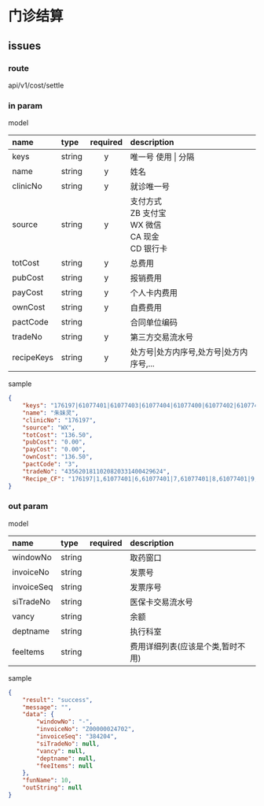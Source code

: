# 门诊结算

## issues

<span style="color:red">
</span>

### route

api/v1/cost/settle

### in param

model

|name|type|required|description|
|:-|:-|:-:|:-|
|keys|string|y|唯一号 使用 \| 分隔|
|name|string|y|姓名|
|clinicNo|string|y|就诊唯一号|
|source|string|y|支付方式<br>ZB 支付宝<br>WX 微信<br>CA 现金<br>CD 银行卡|
|totCost|string|y|总费用|
|pubCost|string|y|报销费用|
|payCost|string|y|个人卡内费用|
|ownCost|string|y|自费费用|
|pactCode|string||合同单位编码|
|tradeNo|string|y|第三方交易流水号|
|recipeKeys|string|y|处方号\|处方内序号,处方号\|处方内序号,...|

sample

```json
{
    "keys": "176197|61077401|61077403|61077404|61077400|61077402|61077405|872627|872628",
    "name": "朱妹灵",
    "clinicNo": "176197",
    "source": "WX",
    "totCost": "136.50",
    "pubCost": "0.00",
    "payCost": "0.00",
    "ownCost": "136.50",
    "pactCode": "3",
    "tradeNo": "4356201811020820331400429624",
    "Recipe_CF": "176197|1,61077401|6,61077401|7,61077401|8,61077401|9,61077401|10,61077401|11,61077401|12,61077401|13,61077403|13,61077404|14,61077400|1,61077402|3,61077405|1,872627|1,872628|1,61077401|4,61077401|5"
}
```

### out param

model

|name|type|required|description|
|:-|:-|:-:|:-|
|windowNo|string||取药窗口|
|invoiceNo|string||发票号|
|invoiceSeq|string||发票序号|
|siTradeNo|string||医保卡交易流水号|
|vancy|string||余额|
|deptname|string||执行科室|
|feeItems|string||费用详细列表(应该是个类,暂时不用)|

sample

```json
{
    "result": "success",
    "message": "",
    "data": {
        "windowNo": "-",
        "invoiceNo": "Z00000024702",
        "invoiceSeq": "384204",
        "siTradeNo": null,
        "vancy": null,
        "deptname": null,
        "feeItems": null
    },
    "funName": 10,
    "outString": null
}
```